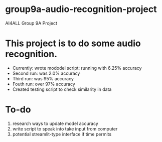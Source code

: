 # group9a-audio-recognition-project
AI4ALL Group 9A Project

# This project is to do some audio recognition. 

<ul>
<li>Currently: wrote mododel script: running with 6.25% accuracy</li>
<li>Second run: was 2.0% accuracy </li>
<li>Third run: was 95% accuracy</li>
<li>Fouth run: over 97% accuracy</li>
<li>Created testing script to check similarity in data</li>
</ul>





# To-do 

<ol> 
  <li>research ways to update model accuracy</li>
  <li>write script to speak into take input from computer</li>
  <li>potential streamlit-type interface if time permits</li>
</ol>
